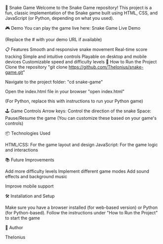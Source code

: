 🐍 Snake Game
Welcome to the Snake Game repository! This project is a fun, classic implementation of the Snake game built using HTML, CSS, and JavaScript (or Python, depending on what you used).

🎮 Demo
You can play the game live here: Snake Game Live Demo

(Replace the # with your demo URL if available)

📋 Features
Smooth and responsive snake movement
Real-time score tracking
Simple and intuitive controls
Playable on desktop and mobile devices
Customizable speed and difficulty levels
🚀 How to Run the Project
Clone the repository
"git clone https://github.com/TheIonius/snake-game.git"

Navigate to the project folder:
"cd snake-game"

Open the index.html file in your browser
"open index.html"

(For Python, replace this with instructions to run your Python game)

🕹️ Game Controls
Arrow keys: Control the direction of the snake
Space: Pause/Resume the game
(You can customize these based on your game's controls)

📦 Technologies Used

HTML/CSS: For the game layout and design
JavaScript: For the game logic and interactions 

📚 Future Improvements

Add more difficulty levels
Implement different game modes
Add sound effects and background music

Improve mobile support

🛠️ Installation and Setup

Make sure you have a browser installed (for web-based version) or Python (for Python-based).
Follow the instructions under "How to Run the Project" to start the game

👤 Author

TheIonius
